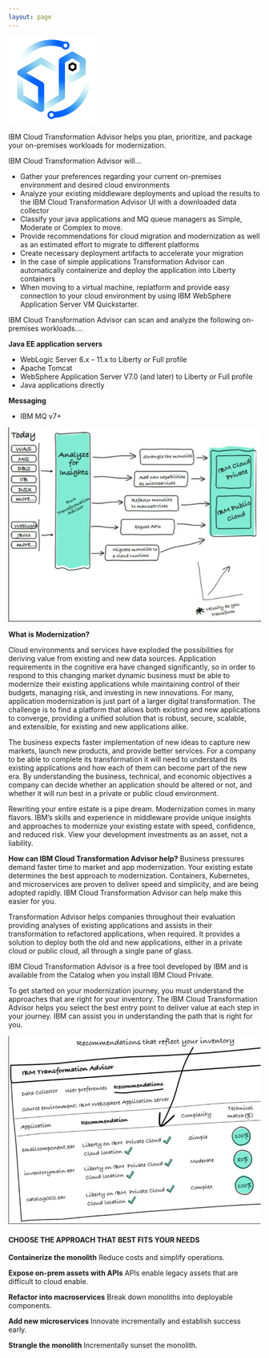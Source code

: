 ```yaml
---
layout: page
---
```

![](/assets/Light.png)


IBM Cloud Transformation Advisor helps you plan, prioritize, and package your on-premises workloads for modernization.

IBM Cloud Transformation Advisor will...

- Gather your preferences regarding your current on-premises environment and desired cloud environments
- Analyze your existing middleware deployments and upload the results to the IBM Cloud Transformation Advisor UI with a downloaded data collector
- Classify your java applications and MQ queue managers as Simple, Moderate or Complex to move.
- Provide recommendations for cloud migration and modernization as well as an estimated effort to migrate to different platforms
- Create necessary deployment artifacts to accelerate your migration
- In the case of simple applications Transformation Advisor can automatically containerize and deploy the application into Liberty containers
- When moving to a virtual machine, replatform and provide easy connection to your cloud environment by using IBM WebSphere Application Server VM Quickstarter.

IBM Cloud Transformation Advisor can scan and analyze the following on-premises workloads....

**Java EE application servers**

- WebLogic Server 6.x – 11.x to Liberty or Full profile
- Apache Tomcat
- WebSphere Application Server V7.0 (and later) to Liberty or Full profile
- Java applications directly 

**Messaging**

- IBM MQ v7+

![macroview](/assets/TA.jpg)


**What is Modernization?**

Cloud  environments  and services  have  exploded  the  possibilities  for deriving  value  from  existing  and  new  data  sources.  Application requirements in the cognitive era have changed significantly, so in order to respond  to  this changing  market  dynamic business must be  able  to modernize  their  existing  applications  while  maintaining  control  of  their budgets, managing risk, and investing in new innovations. For many, application  modernization is just part of a larger digital transformation. The challenge is to find a platform that allows both existing and  new  applications to  converge, providing a unified solution that  is robust, secure, scalable, and extensible, for existing and new applications alike. 

The business expects faster implementation of new ideas to capture new markets, launch new products, and provide better services. For a company to be able to complete its transformation it will need to understand its existing applications and how each of them can become part of the new era. By understanding the business, technical, and economic objectives a company can decide whether an application should be altered or not, and whether it will run best in a private or public cloud environment.

Rewriting your entire estate is a pipe dream. Modernization comes in many flavors. IBM’s skills and experience in middleware provide unique insights and approaches to modernize your existing estate with speed, confidence, and reduced risk. View your development investments as an asset, not a liability.


**How can IBM Cloud Transformation Advisor help?**
Business pressures demand faster time to market and app modernization. Your existing estate determines the best approach to modernization. Containers, Kubernetes, and microservices are proven to deliver speed and simplicity, and are being adopted rapidly. IBM Cloud Transformation Advisor can help make this easier for you.

Transformation Advisor helps companies throughout their evaluation providing analyses of existing applications and assists in their transformation to refactored applications, when required. It provides a solution to deploy both the old and new applications, either in a private cloud or public cloud, all through a single pane of glass.   

IBM Cloud Transformation Advisor is a free tool developed by IBM and is available from the Catalog when you install IBM Cloud Private.

To get started on your modernization journey, you must understand the approaches that are right for your inventory. The IBM Cloud Transformation Advisor helps you select the best entry point to deliver value at each step in your journey. IBM can assist you in understanding the path that is right for you.

![microview](/assets/TA2.jpg)

#### CHOOSE THE APPROACH THAT BEST FITS YOUR NEEDS

**Containerize the monolith** Reduce costs and simplify operations.

**Expose on-prem assets with APIs** APIs enable legacy assets that are difficult to cloud enable.

**Refactor into macroservices** Break down monoliths into deployable components.

**Add new microservices** Innovate incrementally and establish success early.

**Strangle the monolith** Incrementally sunset the monolith. 


